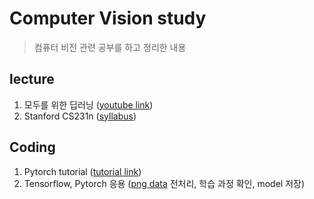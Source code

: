 # Computer Vision study
> 컴퓨터 비전 관련 공부를 하고 정리한 내용

## lecture
1. 모두를 위한 딥러닝 ([youtube link](https://www.youtube.com/watch?v=BS6O0zOGX4E&list=PLlMkM4tgfjnLSOjrEJN31gZATbcj_MpUm&index=1))
2. Stanford CS231n ([syllabus](http://cs231n.stanford.edu/2017/syllabus.html))

## Coding
1. Pytorch tutorial ([tutorial link](https://pytorch.org/tutorials/beginner/deep_learning_60min_blitz.html))
2. Tensorflow, Pytorch 응용 ([png data](https://www.kaggle.com/jidhumohan/mnist-png) 전처리, 학습 과정 확인, model 저장)
